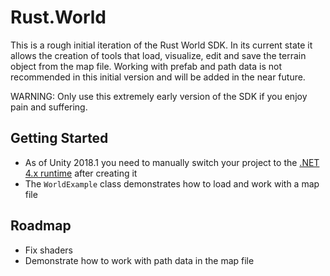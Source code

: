# Rust.World

This is a rough initial iteration of the Rust World SDK. In its current state it allows the creation of tools that load, visualize, edit and save the terrain object from the map file. Working with prefab and path data is not recommended in this initial version and will be added in the near future.

WARNING: Only use this extremely early version of the SDK if you enjoy pain and suffering.

## Getting Started

* As of Unity 2018.1 you need to manually switch your project to the [.NET 4.x runtime](https://docs.unity3d.com/Manual/ScriptingRuntimeUpgrade.html) after creating it
* The `WorldExample` class demonstrates how to load and work with a map file

## Roadmap

* Fix shaders
* Demonstrate how to work with path data in the map file
